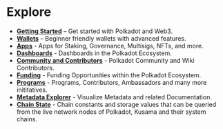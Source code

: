 # Explore

<div class="grid cards" markdown>

- **[Getting Started](./getting-started.md)** – Get started with Polkadot and Web3.
- **[Wallets](./wallets/)** – Beginner friendly wallets with advanced features.
- **[Apps](./apps/)** - Apps for Staking, Governance, Multisigs, NFTs, and more.
- **[Dashboards](./dashboards/)** - Dashboards in the Polkadot Ecosystem.
- **[Community and Contributors](./community-and-contributors/)** - Polkadot Community and Wiki Contributors.
- **[Funding](./funding/)** - Funding Opportunities within the Polkadot Ecosystem.
- **[Programs](./programs/)** - Programs, Contributors, Ambassadors and many more inititatives.
- **[Metadata Explorer](https://paritytech.github.io/subxt-explorer/#/)** - Visualize Metadata and related Documentation.
- **[Chain State](./chain-state-values.md)** - Chain constants and storage values that can be queried from the live network nodes of Polkadot, Kusama and their system chains.

</div>


